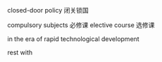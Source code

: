 closed-door policy 闭关锁国

compulsory subjects 必修课
elective course 选修课

in the era of rapid technological development 

rest with
